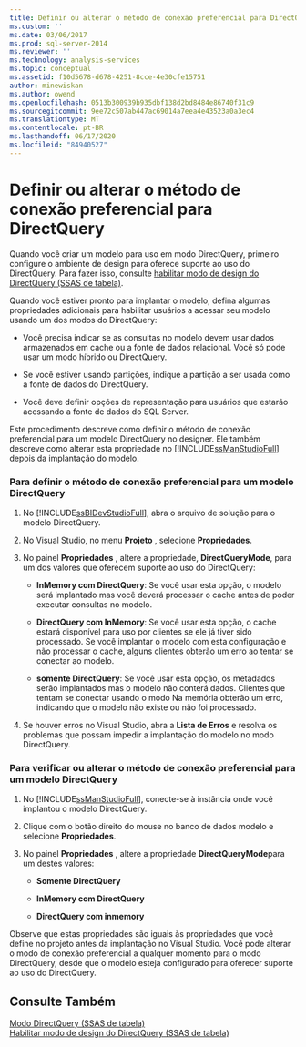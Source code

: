 ```yaml
---
title: Definir ou alterar o método de conexão preferencial para DirectQuery | Microsoft Docs
ms.custom: ''
ms.date: 03/06/2017
ms.prod: sql-server-2014
ms.reviewer: ''
ms.technology: analysis-services
ms.topic: conceptual
ms.assetid: f10d5678-d678-4251-8cce-4e30cfe15751
author: minewiskan
ms.author: owend
ms.openlocfilehash: 0513b300939b935dbf138d2bd8484e86740f31c9
ms.sourcegitcommit: 9ee72c507ab447ac69014a7eea4e43523a0a3ec4
ms.translationtype: MT
ms.contentlocale: pt-BR
ms.lasthandoff: 06/17/2020
ms.locfileid: "84940527"
---
```

# <a name="set-or-change-the-preferred-connection-method-for-directquery"></a>Definir ou alterar o método de conexão preferencial para DirectQuery
  Quando você criar um modelo para uso em modo DirectQuery, primeiro configure o ambiente de design para oferece suporte ao uso do DirectQuery. Para fazer isso, consulte [habilitar modo de design do DirectQuery &#40;SSAS de tabela&#41;](tabular-models/enable-directquery-mode-in-ssdt.md).  
  
 Quando você estiver pronto para implantar o modelo, defina algumas propriedades adicionais para habilitar usuários a acessar seu modelo usando um dos modos do DirectQuery:  
  
-   Você precisa indicar se as consultas no modelo devem usar dados armazenados em cache ou a fonte de dados relacional. Você só pode usar um modo híbrido ou DirectQuery.  
  
-   Se você estiver usando partições, indique a partição a ser usada como a fonte de dados do DirectQuery.  
  
-   Você deve definir opções de representação para usuários que estarão acessando a fonte de dados do SQL Server.  
  
 Este procedimento descreve como definir o método de conexão preferencial para um modelo DirectQuery no designer. Ele também descreve como alterar esta propriedade no [!INCLUDE[ssManStudioFull](../includes/ssmanstudiofull-md.md)] depois da implantação do modelo.  
  
### <a name="to-set-the-preferred-connection-method-for-a-directquery-model"></a>Para definir o método de conexão preferencial para um modelo DirectQuery  
  
1.  No [!INCLUDE[ssBIDevStudioFull](../includes/ssbidevstudiofull-md.md)], abra o arquivo de solução para o modelo DirectQuery.  
  
2.  No Visual Studio, no menu **Projeto** , selecione **Propriedades**.  
  
3.  No painel **Propriedades** , altere a propriedade, **DirectQueryMode**, para um dos valores que oferecem suporte ao uso do DirectQuery:  
  
    -   **InMemory com DirectQuery**: Se você usar esta opção, o modelo será implantado mas você deverá processar o cache antes de poder executar consultas no modelo.  
  
    -   **DirectQuery com InMemory**: Se você usar esta opção, o cache estará disponível para uso por clientes se ele já tiver sido processado. Se você implantar o modelo com esta configuração e não processar o cache, alguns clientes obterão um erro ao tentar se conectar ao modelo.  
  
    -   **somente DirectQuery**: Se você usar esta opção, os metadados serão implantados mas o modelo não conterá dados. Clientes que tentam se conectar usando o modo Na memória obterão um erro, indicando que o modelo não existe ou não foi processado.  
  
4.  Se houver erros no Visual Studio, abra a **Lista de Erros** e resolva os problemas que possam impedir a implantação do modelo no modo DirectQuery.  
  
### <a name="to-verify-or-change-the-preferred-connection-method-for-a-directquery-model"></a>Para verificar ou alterar o método de conexão preferencial para um modelo DirectQuery  
  
1.  No [!INCLUDE[ssManStudioFull](../includes/ssmanstudiofull-md.md)], conecte-se à instância onde você implantou o modelo DirectQuery.  
  
2.  Clique com o botão direito do mouse no banco de dados modelo e selecione **Propriedades**.  
  
3.  No painel **Propriedades** , altere a propriedade **DirectQueryMode**para um destes valores:  
  
    -   **Somente DirectQuery**  
  
    -   **InMemory com DirectQuery**  
  
    -   **DirectQuery com inmemory**  
  
 Observe que estas propriedades são iguais às propriedades que você define no projeto antes da implantação no Visual Studio. Você pode alterar o modo de conexão preferencial a qualquer momento para o modo DirectQuery, desde que o modelo esteja configurado para oferecer suporte ao uso do DirectQuery.  
  
## <a name="see-also"></a>Consulte Também  
 [Modo DirectQuery &#40;SSAS de tabela&#41;](tabular-models/directquery-mode-ssas-tabular.md)   
 [Habilitar modo de design do DirectQuery &#40;SSAS de tabela&#41;](tabular-models/enable-directquery-mode-in-ssdt.md)  
  
  
